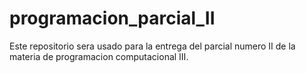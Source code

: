 # programacion_parcial_II
Este repositorio sera usado para la entrega del parcial numero II de la materia de programacion computacional III.
